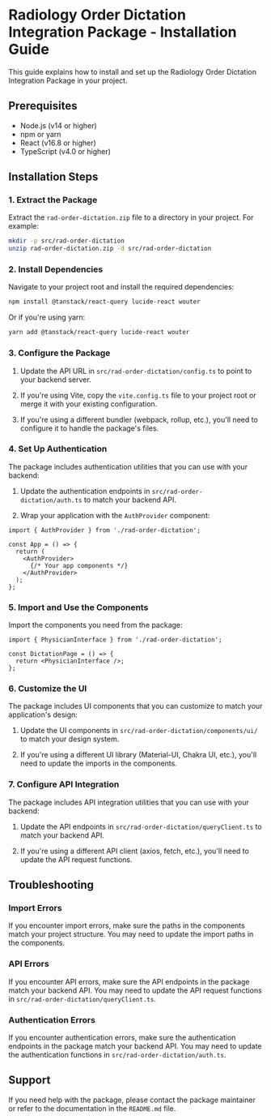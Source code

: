 # Radiology Order Dictation Integration Package - Installation Guide

This guide explains how to install and set up the Radiology Order Dictation Integration Package in your project.

## Prerequisites

- Node.js (v14 or higher)
- npm or yarn
- React (v16.8 or higher)
- TypeScript (v4.0 or higher)

## Installation Steps

### 1. Extract the Package

Extract the `rad-order-dictation.zip` file to a directory in your project. For example:

```bash
mkdir -p src/rad-order-dictation
unzip rad-order-dictation.zip -d src/rad-order-dictation
```

### 2. Install Dependencies

Navigate to your project root and install the required dependencies:

```bash
npm install @tanstack/react-query lucide-react wouter
```

Or if you're using yarn:

```bash
yarn add @tanstack/react-query lucide-react wouter
```

### 3. Configure the Package

1. Update the API URL in `src/rad-order-dictation/config.ts` to point to your backend server.

2. If you're using Vite, copy the `vite.config.ts` file to your project root or merge it with your existing configuration.

3. If you're using a different bundler (webpack, rollup, etc.), you'll need to configure it to handle the package's files.

### 4. Set Up Authentication

The package includes authentication utilities that you can use with your backend:

1. Update the authentication endpoints in `src/rad-order-dictation/auth.ts` to match your backend API.

2. Wrap your application with the `AuthProvider` component:

```tsx
import { AuthProvider } from './rad-order-dictation';

const App = () => {
  return (
    <AuthProvider>
      {/* Your app components */}
    </AuthProvider>
  );
};
```

### 5. Import and Use the Components

Import the components you need from the package:

```tsx
import { PhysicianInterface } from './rad-order-dictation';

const DictationPage = () => {
  return <PhysicianInterface />;
};
```

### 6. Customize the UI

The package includes UI components that you can customize to match your application's design:

1. Update the UI components in `src/rad-order-dictation/components/ui/` to match your design system.

2. If you're using a different UI library (Material-UI, Chakra UI, etc.), you'll need to update the imports in the components.

### 7. Configure API Integration

The package includes API integration utilities that you can use with your backend:

1. Update the API endpoints in `src/rad-order-dictation/queryClient.ts` to match your backend API.

2. If you're using a different API client (axios, fetch, etc.), you'll need to update the API request functions.

## Troubleshooting

### Import Errors

If you encounter import errors, make sure the paths in the components match your project structure. You may need to update the import paths in the components.

### API Errors

If you encounter API errors, make sure the API endpoints in the package match your backend API. You may need to update the API request functions in `src/rad-order-dictation/queryClient.ts`.

### Authentication Errors

If you encounter authentication errors, make sure the authentication endpoints in the package match your backend API. You may need to update the authentication functions in `src/rad-order-dictation/auth.ts`.

## Support

If you need help with the package, please contact the package maintainer or refer to the documentation in the `README.md` file.